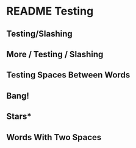 # README Testing

## Testing/Slashing

## More / Testing / Slashing

## Testing Spaces Between Words

## Bang!

## Stars*

## Words  With  Two  Spaces
